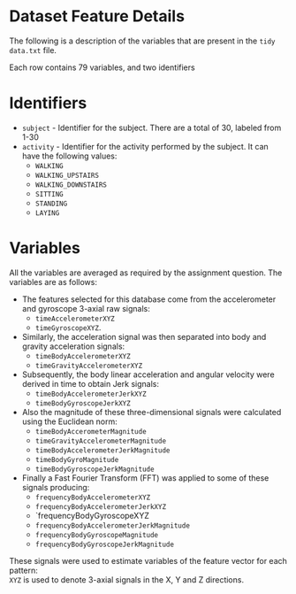# Dataset Feature Details

The following is a description of the variables that are present in the `tidy data.txt` file. 

Each row contains 79 variables, and two identifiers

# Identifiers
* `subject` - Identifier for the subject. There are a total of 30, labeled from 1-30
* `activity` - Identifier for the activity performed by the subject. It can have the following values:
  * `WALKING`
  * `WALKING_UPSTAIRS`
  * `WALKING_DOWNSTAIRS`
  * `SITTING`
  * `STANDING`
  * `LAYING`

# Variables

All the variables are averaged as required by the assignment question. The variables are as follows:

* The features selected for this database come from the accelerometer and gyroscope 3-axial raw signals:
  * `timeAccelerometerXYZ`
  * `timeGyroscopeXYZ`. 
* Similarly, the acceleration signal was then separated into body and gravity acceleration signals: 
  * `timeBodyAccelerometerXYZ`
  * `timeGravityAccelerometerXYZ`
* Subsequently, the body linear acceleration and angular velocity were derived in time to obtain Jerk signals:
  * `timeBodyAccelerometerJerkXYZ`
  * `timeBodyGyroscopeJerkXYZ`
* Also the magnitude of these three-dimensional signals were calculated using the Euclidean norm:
  * `timeBodyAccerometerMagnitude`
  * `timeGravityAccelerometerMagnitude`
  * `timeBodyAccelerometerJerkMagnitude`
  * `timeBodyGyroMagnitude`
  * `timeBodyGyroscopeJerkMagnitude` 
* Finally a Fast Fourier Transform (FFT) was applied to some of these signals producing:
  * `frequencyBodyAccelerometerXYZ`
  * `frequencyBodyAccelerometerJerkXYZ`
  * `frequencyBodyGyroscopeXYZ
  * `frequencyBodyAccelerometerJerkMagnitude`
  * `frequencyBodyGyroscopeMagnitude`
  * `frequencyBodyGyroscopeJerkMagnitude`

These signals were used to estimate variables of the feature vector for each pattern:  
`XYZ` is used to denote 3-axial signals in the X, Y and Z directions.
